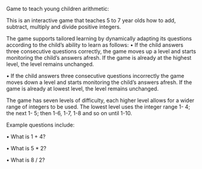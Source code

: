 Game to teach young children arithmetic:

This is an interactive game that teaches 5 to 7 year olds how to add,
subtract, multiply and divide positive integers.

The game supports tailored learning by dynamically adapting its questions
according to the child’s ability to learn as follows:
• If the child answers three consecutive questions correctly, the game
  moves up a level and starts monitoring the child’s answers afresh.
  If the game is already at the highest level, the level remains unchanged.

• If the child answers three consecutive questions incorrectly the game
  moves down a level and starts monitoring the child’s answers afresh.
  If the game is already at lowest level, the level remains unchanged.

The game has seven levels of difficulty, each higher level allows for a
wider range of integers to be used. The lowest level uses the integer
range 1- 4; the next 1- 5; then 1-6, 1-7, 1-8 and so on until 1-10.

Example questions include:

• What is 1 + 4?

• What is 5 * 2?

• What is 8 / 2?
